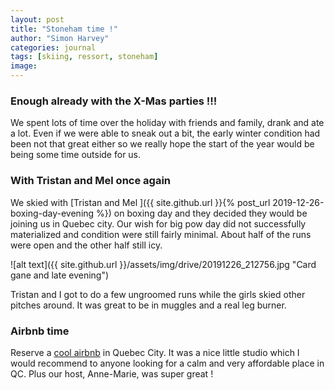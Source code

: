 ```yaml
---
layout: post
title: "Stoneham time !"
author: "Simon Harvey"
categories: journal
tags: [skiing, ressort, stoneham]
image: 
---
```


### Enough already with the X-Mas parties !!!
We spent lots of time over the holiday with friends and family, drank and ate a lot.  Even if we were able to sneak out a bit, the early winter condition had been not that great either so we really hope the start of the year would be being some time outside for us.

### With Tristan and Mel once again
We skied with [Tristan and Mel ]({{ site.github.url }}{% post_url 2019-12-26-boxing-day-evening %}) on boxing day and they decided they would be joining us in Quebec city.  Our wish for big pow day did not successfully materialized and condition were still fairly minimal.  About half of the runs were open and the other half still icy.

![alt text]({{ site.github.url }}/assets/img/drive/20191226_212756.jpg "Card gane and late evening")

Tristan and I got to do a few ungroomed runs while the girls skied other pitches around.  It was great to be in muggles and a real leg burner.

### Airbnb time
Reserve a [cool airbnb](https://www.airbnb.ca/rooms/14870307?source_impression_id=p3_1580143779_Q8dets1tTUr1R3TT) in Quebec City.  It was a nice little studio which I would recommend to anyone looking for a calm and very affordable place in QC.  Plus our host, Anne-Marie, was super great !
